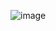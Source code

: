 ![image](https://user-images.githubusercontent.com/117422467/205207868-b917e920-d962-4675-9e9e-dd3f2d82809a.png)
